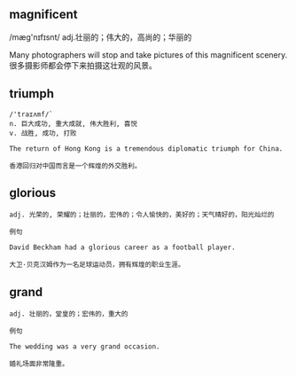 ## magnificent
/mæɡ'nɪfɪsnt/
adj.壮丽的；伟大的，高尚的；华丽的

Many photographers will stop and take pictures of this magnificent scenery.
很多摄影师都会停下来拍摄这壮观的风景。

## triumph
```
/'traɪʌmf/`
n. 巨大成功, 重大成就, 伟大胜利, 喜悦
v. 战胜, 成功, 打败

The return of Hong Kong is a tremendous diplomatic triumph for China.

香港回归对中国而言是一个辉煌的外交胜利。
```
## glorious
```
adj. 光荣的, 荣耀的；壮丽的，宏伟的；令人愉快的，美好的；天气晴好的，阳光灿烂的

例句

David Beckham had a glorious career as a football player.

大卫·贝克汉姆作为一名足球运动员，拥有辉煌的职业生涯。
```
## grand
```
adj. 壮丽的，堂皇的；宏伟的，重大的

例句

The wedding was a very grand occasion.

婚礼场面非常隆重。
```